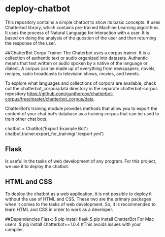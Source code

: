 # deploy-chatbot
This repository contains a simple chatbot to show its basic concepts. It uses Chatterbot library, which contains pre-trained Machine Learning algorithms. 
It uses the process of Natural Language for interaction with a user. It is based on doing the analysis of the question of the user and then returning the response of the user. 

##ChatterBot Corpu Trainer
The Chaterbot uses a corpus trainer. It is a collection of authentic text or audio organized into datasets. Authentic means that text written or audio spoken by a native of the language or dialect. A corpus can be made up of everything from newspapers, novels, recipes, radio broadcasts to television shows, movies, and tweets. 

To explore what languages and collections of corpora are available, check out the chatterbot_corpus/data directory in the separate chatterbot-corpus repository https://github.com/gunthercox/chatterbot-corpus/tree/master/chatterbot_corpus/data. 

 ChatterBot’s training module provides methods that allow you to export the content of your chat bot’s database as a training corpus that can be used to train other chat bots. 

chatbot = ChatBot('Export Example Bot')
chatbot.trainer.export_for_training('./export.yml')

## Flask
Is useful in the tasks of web development of any program. For this project, we use it to deploy the chatbot. 

## HTML and CSS 
To deploy the chatbot as a web application, it is not possible to deploy it without the use of HTML and CSS. These two are the primary packages when it comes to the tasks of web development. So, it is recommended to learn HTML and CSS in order to work as a developer. 

##Dependencies
Flask: 
$ pip install flask
$ pip install ChatterBot 
For Mac users: 
$ pip install chatterbot==1.0.4 #This avoids issues with your compiler. 